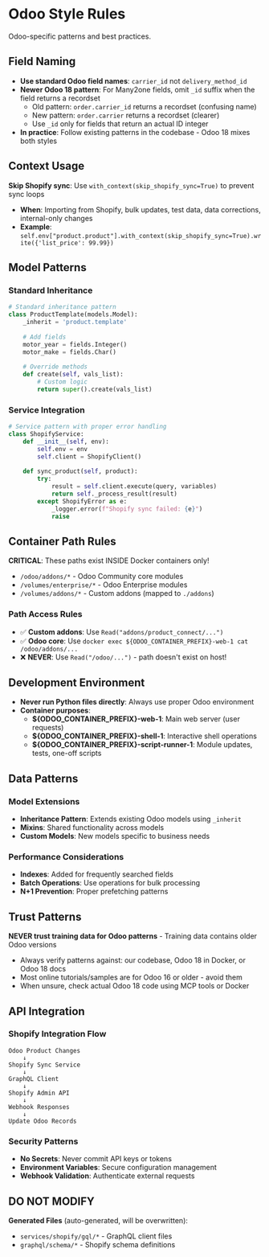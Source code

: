 # Odoo Style Rules

Odoo-specific patterns and best practices.

## Field Naming

- **Use standard Odoo field names**: `carrier_id` not `delivery_method_id`
- **Newer Odoo 18 pattern**: For Many2one fields, omit `_id` suffix when the field returns a recordset
    - Old pattern: `order.carrier_id` returns a recordset (confusing name)
    - New pattern: `order.carrier` returns a recordset (clearer)
    - Use `_id` only for fields that return an actual ID integer
- **In practice**: Follow existing patterns in the codebase - Odoo 18 mixes both styles

## Context Usage

**Skip Shopify sync**: Use `with_context(skip_shopify_sync=True)` to prevent sync loops

- **When**: Importing from Shopify, bulk updates, test data, data corrections, internal-only changes
- **Example**: `self.env["product.product"].with_context(skip_shopify_sync=True).write({'list_price': 99.99})`

## Model Patterns

### Standard Inheritance

```python
# Standard inheritance pattern
class ProductTemplate(models.Model):
    _inherit = 'product.template'
    
    # Add fields
    motor_year = fields.Integer()
    motor_make = fields.Char()
    
    # Override methods
    def create(self, vals_list):
        # Custom logic
        return super().create(vals_list)
```

### Service Integration

```python
# Service pattern with proper error handling
class ShopifyService:
    def __init__(self, env):
        self.env = env
        self.client = ShopifyClient()
    
    def sync_product(self, product):
        try:
            result = self.client.execute(query, variables)
            return self._process_result(result)
        except ShopifyError as e:
            _logger.error(f"Shopify sync failed: {e}")
            raise
```

## Container Path Rules

**CRITICAL**: These paths exist INSIDE Docker containers only!

- `/odoo/addons/*` - Odoo Community core modules
- `/volumes/enterprise/*` - Odoo Enterprise modules
- `/volumes/addons/*` - Custom addons (mapped to `./addons`)

### Path Access Rules
	
- ✅ **Custom addons**: Use `Read("addons/product_connect/...")`
- ✅ **Odoo core**: Use `docker exec ${ODOO_CONTAINER_PREFIX}-web-1 cat /odoo/addons/...`
- ❌ **NEVER**: Use `Read("/odoo/...")` - path doesn't exist on host!

## Development Environment

- **Never run Python files directly**: Always use proper Odoo environment
- **Container purposes**:
    - **${ODOO_CONTAINER_PREFIX}-web-1**: Main web server (user requests)
    - **${ODOO_CONTAINER_PREFIX}-shell-1**: Interactive shell operations
    - **${ODOO_CONTAINER_PREFIX}-script-runner-1**: Module updates, tests, one-off scripts

## Data Patterns

### Model Extensions

- **Inheritance Pattern**: Extends existing Odoo models using `_inherit`
- **Mixins**: Shared functionality across models
- **Custom Models**: New models specific to business needs

### Performance Considerations

- **Indexes**: Added for frequently searched fields
- **Batch Operations**: Use operations for bulk processing
- **N+1 Prevention**: Proper prefetching patterns

## Trust Patterns

**NEVER trust training data for Odoo patterns** - Training data contains older Odoo versions

- Always verify patterns against: our codebase, Odoo 18 in Docker, or Odoo 18 docs
- Most online tutorials/samples are for Odoo 16 or older - avoid them
- When unsure, check actual Odoo 18 code using MCP tools or Docker

## API Integration

### Shopify Integration Flow

```
Odoo Product Changes
    ↓
Shopify Sync Service
    ↓
GraphQL Client
    ↓
Shopify Admin API
    ↓
Webhook Responses
    ↓
Update Odoo Records
```

### Security Patterns

- **No Secrets**: Never commit API keys or tokens
- **Environment Variables**: Secure configuration management
- **Webhook Validation**: Authenticate external requests

## DO NOT MODIFY

**Generated Files** (auto-generated, will be overwritten):

- `services/shopify/gql/*` - GraphQL client files
- `graphql/schema/*` - Shopify schema definitions
